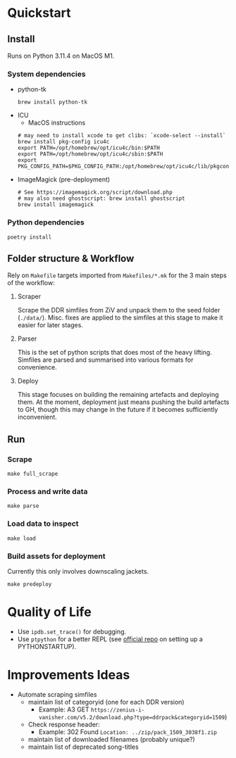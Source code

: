 # Quickstart
## Install
Runs on Python 3.11.4 on MacOS M1.

### System dependencies
- python-tk
    ```shell
    brew install python-tk
    ```
- ICU
    - MacOS instructions
    ```shell
    # may need to install xcode to get clibs: `xcode-select --install`
    brew install pkg-config icu4c
    export PATH=/opt/homebrew/opt/icu4c/bin:$PATH
    export PATH=/opt/homebrew/opt/icu4c/sbin:$PATH
    export PKG_CONFIG_PATH=$PKG_CONFIG_PATH:/opt/homebrew/opt/icu4c/lib/pkgconfig
    ```
- ImageMagick (pre-deployment)
    ```shell
    # See https://imagemagick.org/script/download.php
    # may also need ghostscript: brew install ghostscript
    brew install imagemagick
    ```

### Python dependencies
```shell
poetry install
```

## Folder structure & Workflow
Rely on `Makefile` targets imported from `Makefiles/*.mk` for the 3 main steps of the workflow:

1. Scraper

    Scrape the DDR simfiles from ZiV and unpack them to the seed folder (`./data/`).
    Misc. fixes are applied to the simfiles at this stage to make it easier for later stages.

2. Parser

    This is the set of python scripts that does most of the heavy lifting.
    Simfiles are parsed and summarised into various formats for convenience.

3. Deploy

    This stage focuses on building the remaining artefacts and deploying them.
    At the moment, deployment just means pushing the build artefacts to GH, 
    though this may change in the future if it becomes sufficiently inconvenient.

## Run
### Scrape
```shell
make full_scrape
```

### Process and write data
```shell
make parse
```

### Load data to inspect
```shell
make load
```

### Build assets for deployment
Currently this only involves downscaling jackets.
```shell
make predeploy
```

# Quality of Life
- Use `ipdb.set_trace()` for debugging.
- Use `ptpython` for a better REPL (see [official repo](https://github.com/prompt-toolkit/ptpython?tab=readme-ov-file#embedding-the-repl) on setting up a PYTHONSTARTUP).

# Improvements Ideas
- Automate scraping simfiles
    - maintain list of categoryid (one for each DDR version)
        - Example: A3 GET `https://zenius-i-vanisher.com/v5.2/download.php?type=ddrpack&categoryid=1509`)
    - Check response header:
        - Example: 302 Found `Location: ../zip/pack_1509_3038f1.zip`     
    - maintain list of downloaded filenames (probably unique?)
    - maintain list of deprecated song-titles
